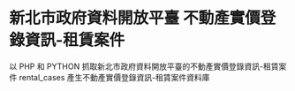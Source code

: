 # 新北市政府資料開放平臺 不動產實價登錄資訊-租賃案件
以 PHP 和 PYTHON 抓取新北市政府資料開放平臺的不動產實價登錄資訊-租賃案件
rental_cases 產生不動產實價登錄資訊-租賃案件資料庫
